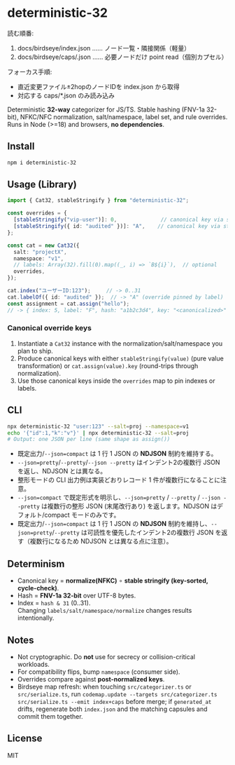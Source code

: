 # deterministic-32

<!-- guardrails:yaml
forbidden_paths:
  - "/core/schema/**"
  - "/auth/**"
require_human_approval:
  - "/governance/**"
slo:
  lead_time_p95_hours: 72
  mttr_p95_minutes: 60
  change_failure_rate_max: 0.10
-->

<!-- LLM-BOOTSTRAP v1 -->
読む順番:
1. docs/birdseye/index.json  …… ノード一覧・隣接関係（軽量）
2. docs/birdseye/caps/<path>.json …… 必要ノードだけ point read（個別カプセル）

フォーカス手順:
- 直近変更ファイル±2hopのノードIDを index.json から取得
- 対応する caps/*.json のみ読み込み
<!-- /LLM-BOOTSTRAP -->

Deterministic **32-way** categorizer for JS/TS.
Stable hashing (FNV-1a 32-bit), NFKC/NFC normalization, salt/namespace, label set, and rule overrides.  
Runs in Node (>=18) and browsers, **no dependencies**.

## Install
```bash
npm i deterministic-32
```

## Usage (Library)
```ts
import { Cat32, stableStringify } from "deterministic-32";

const overrides = {
  [stableStringify("vip-user")]: 0,              // canonical key via stable stringify
  [stableStringify({ id: "audited" })]: "A",    // canonical key via stable stringify
};

const cat = new Cat32({
  salt: "projectX",
  namespace: "v1",
  // labels: Array(32).fill(0).map((_, i) => `B${i}`),  // optional
  overrides,
});

cat.index("ユーザーID:123");     // -> 0..31
cat.labelOf({ id: "audited" });  // -> "A" (override pinned by label)
const assignment = cat.assign("hello");
// -> { index: 5, label: "F", hash: "a1b2c3d4", key: "<canonicalized>" }
```

### Canonical override keys

1. Instantiate a `Cat32` instance with the normalization/salt/namespace you plan to ship.
2. Produce canonical keys with either `stableStringify(value)` (pure value transformation) or `cat.assign(value).key` (round-trips through normalization).
3. Use those canonical keys inside the `overrides` map to pin indexes or labels.

## CLI
```bash
npx deterministic-32 "user:123" --salt=proj --namespace=v1
echo '{"id":1,"k":"v"}' | npx deterministic-32 --salt=proj
# Output: one JSON per line (same shape as assign())
```
- 既定出力/`--json=compact` は 1 行 1 JSON の **NDJSON** 制約を維持する。
- `--json=pretty`/`--pretty`/`--json --pretty` はインデント2の複数行 JSON を返し、NDJSON とは異なる。
- 整形モードの CLI 出力例は実装どおりレコード 1 件が複数行になることに注意。
- `--json=compact` で既定形式を明示し、`--json=pretty` / `--pretty` / `--json --pretty` は複数行の整形 JSON (末尾改行あり) を返します。NDJSON はデフォルト/compact モードのみです。
- 既定出力/`--json=compact` は 1 行 1 JSON の **NDJSON** 制約を維持し、`--json=pretty`/`--pretty` は可読性を優先したインデント2の複数行 JSON を返す（複数行になるため NDJSON とは異なる点に注意）。

## Determinism
- Canonical key = **normalize(NFKC)** ∘ **stable stringify (key-sorted, cycle-check)**.
- Hash = **FNV-1a 32-bit** over UTF-8 bytes.
- Index = `hash & 31` (0..31).  
Changing `labels/salt/namespace/normalize` changes results intentionally.

## Notes
- Not cryptographic. Do **not** use for secrecy or collision-critical workloads.
- For compatibility flips, bump `namespace` (consumer side).
- Overrides compare against **post-normalized keys**.
- Birdseye map refresh: when touching `src/categorizer.ts` or `src/serialize.ts`, run `codemap.update --targets src/categorizer.ts src/serialize.ts --emit index+caps` before merge; if `generated_at` drifts, regenerate both `index.json` and the matching capsules and commit them together.

## License
MIT
